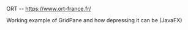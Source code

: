 ORT -- https://www.ort-france.fr/

Working example of GridPane and how depressing it can be (JavaFX)
